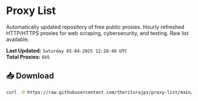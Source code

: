 # Proxy List

Automatically updated repository of free public proxies. Hourly refreshed HTTP/HTTPS proxies for web scraping, cybersecurity, and testing. Raw list available.

**Last Updated:** `Saturday 05-04-2025 12:28:46 UTC`  
**Total Proxies:** `665`

## 📥 Download
```bash
curl -O https://raw.githubusercontent.com/theriturajps/proxy-list/main/proxies.txt
